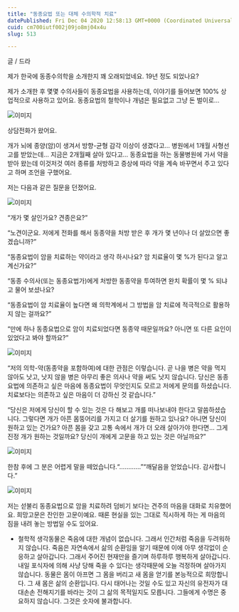 ```yaml
---
title: "동종요법 또는 대체 수의학적 치료"
datePublished: Fri Dec 04 2020 12:58:13 GMT+0000 (Coordinated Universal Time)
cuid: cm700iutf002j09jo8mj04x4u
slug: 513

---
```



글 / 드라

제가 한국에 동종수의학을 소개한지 꽤 오래되었네요. 19년 정도 되었나요?

제가 소개한 후 몇몇 수의사들이 동종요법을 사용하는데, 이야기를 들어보면 100% 상업적으로 사용하고 있어요. 동종요법의 철학이나 개념은 필요없고 그냥 돈 벌이로…

![이미지](https://cdn.hashnode.com/res/hashnode/image/upload/v1739249958328/ce7cce1e-2f52-4b75-aca4-b9f45444ff81.jpeg)

상담전화가 왔어요.

개가 뇌에 종양(암)이 생겨서 방향-균형 감각 이상이 생겼다고… 병원에서 1개월 사형선고를 받았는데… 지금은 2개월째 살아 있다고… 동종요법을 하는 동물병원에 가서 약을 받아 왔는데 이것저것 여러 종류를 처방하고 증상에 따라 약을 계속 바꾸면서 주고 있다고 하며 조언을 구했어요.

저는 다음과 같은 질문을 던졌어요.

![이미지](https://cdn.hashnode.com/res/hashnode/image/upload/v1739249959808/db601802-7ced-4d05-a0e5-a96849b3d7bc.jpeg)

“개가 몇 살인가요? 견종은요?”

“노견이군요. 저에게 전화를 해서 동종약을 처방 받은 후 개가 몇 년이나 더 살았으면 좋겠습니까?”

“동종요법이 암을 치료하는 약이라고 생각 하시나요? 암 치료율이 몇 %가 된다고 알고 계신가요?”

“동종 수의사(또는 동종요법가)에게 처방한 동종약을 투여하면 완치 확률이 몇 % 되냐고 물어 보셨나요?

“동종요법이 암 치료율이 높다면 왜 의학계에서 그 방법을 암 치료에 적극적으로 활용하지 않는 걸까요?”

“만에 하나 동종요법으로 암이 치료되었다면 동종약 때문일까요? 아니면 또 다른 요인이 있었다고 봐야 할까요?”

![이미지](https://cdn.hashnode.com/res/hashnode/image/upload/v1739249961484/72c713dc-cf8e-4ff2-a062-1fb151e9b3c2.jpeg)

“저의 의학-약(동종약을 포함하여)에 대한 관점은 이렇습니다. 곧 나을 병은 약을 먹지 않아도 낫고, 낫지 않을 병은 아무리 좋은 의사나 약을 써도 낫지 않습니다. 당신은 동종요법에 의존하고 싶은 마음에 동종요법이 무엇인지도 모르고 저에게 문의를 하셨습니다. 치료보다는 의존하고 싶은 마음이 더 강하신 것 같습니다.”

“당신은 저에게 당신이 할 수 있는 것은 다 해보고 개를 떠나보내야 한다고 말씀하셨습니다. 그렇다면 개가 아픈 몸뚱어리를 가지고 더 살기를 원하고 있나요? 아니면 당신이 원하고 있는 건가요? 아픈 몸을 갖고 고통 속에서 개가 더 오래 살아가야 한다면… 그게 진정 개가 원하는 것일까요? 당신이 개에게 고문을 하고 있는 것은 아닐까요?”

![이미지](https://cdn.hashnode.com/res/hashnode/image/upload/v1739249963181/e0966aa0-2ee3-4793-92cc-d651efdf32fe.jpeg)

한참 후에 그 분은 어렵게 말을 떼었습니다.“…………”“깨달음을 얻었습니다. 감사합니다.”

![이미지](https://cdn.hashnode.com/res/hashnode/image/upload/v1739249964992/616d6e48-1f2b-433b-b198-a6ef96e45372.jpeg)

저는 섣불리 동종요법으로 암을 치료하려 덤비기 보다는 견주의 마음을 대화로 치유했어요. 희망고문은 잔인한 고문이예요. 때론 현실을 있는 그대로 직시하게 하는 게 마음의 짐을 내려 놓는 방법일 수도 있어요.

* 철학적 생각동물은 죽음에 대한 개념이 없습니다. 그래서 인간처럼 죽음을 두려워하지 않습니다. 죽음은 자연속에서 삶의 순환임을 알기 때문에 이에 아무 생각없이 순응하고 살아갑니다. 그래서 주어진 현재만을 즐기며 하루하루 행복하게 살아갑니다. 내일 포식자에 의해 사냥 당해 죽을 수 있다는 생각때문에 오늘 걱정하며 살아가지 않습니다. 동물은 몸이 아프면 그 몸을 버리고 새 몸을 얻기를 본능적으로 희망합니다. 그 새 몸은 삶의 순환입니다. 다시 태어나는 것일 수도 있고 자신의 유전자가 대대손손 전해지기를 바라는 것이 그 삶의 목적일지도 모릅니다. 그들에게 수명은 중요하지 않습니다. 그것은 숫자에 불과합니다.